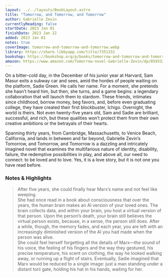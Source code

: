 ```yaml
---
layout: ../../layouts/BookLayout.astro
title: "Tomorrow, and Tomorrow, and Tomorrow"
author: Gabrielle Zevin
currentlyReading: false
startDate: 2023 Jan 01
finishDate: 2023 Jan 22
added: 2023 Jan 01
notes: true
coverImage: tomorrow-and-tomorrow-and-tomorrow.webp
library: https://share.libbyapp.com/title/7351331
bookshop: https://bookshop.org/p/books/tomorrow-and-tomorrow-and-tomorrow-gabrielle-zevin/17502475
amazon: https://www.amazon.com/Tomorrow-novel-Gabrielle-Zevin/dp/0593321200
---
```


On a bitter-cold day, in the December of his junior year at Harvard, Sam Masur exits a subway car and sees, amid the hordes of people waiting on the platform, Sadie Green. He calls her name. For a moment, she pretends she hasn’t heard him, but then, she turns, and a game begins: a legendary collaboration that will launch them to stardom. These friends, intimates since childhood, borrow money, beg favors, and, before even graduating college, they have created their first blockbuster, Ichigo. Overnight, the world is theirs. Not even twenty-five years old, Sam and Sadie are brilliant, successful, and rich, but these qualities won’t protect them from their own creative ambitions or the betrayals of their hearts.
 
Spanning thirty years, from Cambridge, Massachusetts, to Venice Beach, California, and lands in between and far beyond, Gabrielle Zevin’s Tomorrow, and Tomorrow, and Tomorrow is a dazzling and intricately imagined novel that examines the multifarious nature of identity, disability, failure, the redemptive possibilities in play, and above all, our need to connect: to be loved and to love. Yes, it is a love story, but it is not one you have read before.

### Notes & Highlights
> After five years, she could finally hear Marx’s name and not feel like weeping.  
> She had once read in a book about consciousness that over the years, the human brain makes an AI version of your loved ones. The brain collects data, and within your brain, you host a virtual version of that person. Upon the person’s death, your brain still believes the virtual person exists, because, in a sense, the person still does. After a while, though, the memory fades, and each year, you are left with an increasingly diminished version of the AI you had made when the person was alive.  
> She could feel herself forgetting all the details of Marx—the sound of his voice, the feeling of his fingers and the way they gestured, his precise temperature, his scent on clothing, the way he looked walking away, or running up a flight of stairs. Eventually, Sadie imagined that Marx would be reduced to a single image: just a man standing under a distant torii gate, holding his hat in his hands, waiting for her.  
